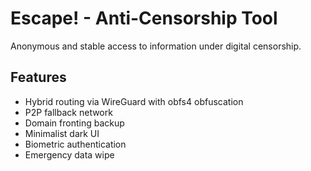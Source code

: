 # Escape! - Anti-Censorship Tool

Anonymous and stable access to information under digital censorship.

## Features
- Hybrid routing via WireGuard with obfs4 obfuscation
- P2P fallback network
- Domain fronting backup
- Minimalist dark UI
- Biometric authentication
- Emergency data wipe
